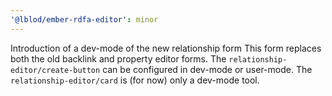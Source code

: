 ```yaml
---
'@lblod/ember-rdfa-editor': minor
---
```


Introduction of a dev-mode of the new relationship form
This form replaces both the old backlink and property editor forms.
The `relationship-editor/create-button` can be configured in dev-mode or user-mode.
The `relationship-editor/card` is (for now) only a dev-mode tool.
